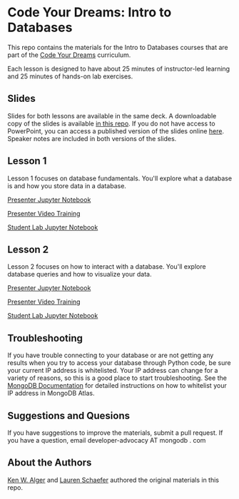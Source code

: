 # Code Your Dreams:  Intro to Databases

This repo contains the materials for the Intro to Databases courses that are part of the [Code Your Dreams](https://www.codeyourdreams.org) curriculum.  

Each lesson is designed to have about 25 minutes of instructor-led learning and 25 minutes of hands-on lab exercises.

## Slides

Slides for both lessons are available in the same deck.  A downloadable copy of the slides is available [in this repo](Code%20Your%20Dreams_%20Intro%20to%20Databases.pptx).  If you do not have access to PowerPoint, you can access a published version of the slides online [here](https://docs.google.com/presentation/d/e/2PACX-1vRhlq_hGvEwPEB7o8i-XZc4r-fhyAhMsOfWTtW3DKZtx0NhiJIW4dEx4PBmrX221BrUgxhBDRQA6-Ha/pub?start=false&loop=false&delayms=3000).  Speaker notes are included in both versions of the slides.

## Lesson 1

Lesson 1 focuses on database fundamentals.  You'll explore what a database is and how you store data in a database.

[Presenter Jupyter Notebook](https://github.com/mongodb-developer/CodeYourDreams/blob/master/IntroToDatabasesLesson1.ipynb)

[Presenter Video Training](https://www.youtube.com/playlist?list=PL0vH8g1RcYU2WjMSrngVvKOmEwb8K4NE1)

[Student Lab Jupyter Notebook](https://github.com/mongodb-developer/CodeYourDreams/blob/master/IntroToDatabasesLab1.ipynb)

## Lesson 2

Lesson 2 focuses on how to interact with a database.  You'll explore database queries and how to visualize your data.

[Presenter Jupyter Notebook](https://github.com/mongodb-developer/CodeYourDreams/blob/master/IntroToDatabasesLesson2.ipynb)

[Presenter Video Training](https://www.youtube.com/playlist?list=PL0vH8g1RcYU1u8WodHSY3rK9eulB9foXW)

[Student Lab Jupyter Notebook](https://github.com/mongodb-developer/CodeYourDreams/blob/master/IntroToDatabasesLab2.ipynb)

## Troubleshooting

If you have trouble connecting to your database or are not getting any results when you try to access your database through Python code, be sure your current IP address is whitelisted.  Your IP address can change for a variety of reasons, so this is a good place to start troubleshooting.  See the [MongoDB Documentation](https://docs.atlas.mongodb.com/security-whitelist/#add-whitelist-entries) for detailed instructions on how to whitelist your IP address in MongoDB Atlas.

## Suggestions and Quesions

If you have suggestions to improve the materials, submit a pull request.  If you have a question, email developer-advocacy AT mongodb . com

## About the Authors

[Ken W. Alger](https://github.com/kenwalger) and [Lauren Schaefer](https://github.com/ljhaywar) authored the original materials in this repo.  
